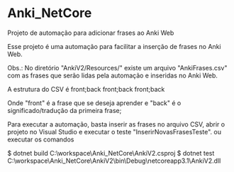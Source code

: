 # Anki_NetCore
Projeto de automação para adicionar frases ao Anki Web


Esse projeto é uma automação para facilitar a inserção de frases no Anki Web.

Obs.:
No diretório "AnkiV2/Resources/" existe um arquivo "AnkiFrases.csv" com as frases que serão lidas pela automação e inseridas no Anki Web.

A estrutura do CSV é 
front;back
front;back
front;back

Onde "front" é a frase que se deseja aprender e "back" é o significado/tradução da primeira frase;

Para executar a automação, basta inserir as frases no arquivo CSV, abrir o projeto no Visual Studio e executar o teste "InserirNovasFrasesTeste".
ou executar os comandos 

$ dotnet build C:\workspace\Anki_NetCore\AnkiV2.csproj
$ dotnet test C:\workspace\Anki_NetCore\AnkiV2\bin\Debug\netcoreapp3.1\AnkiV2.dll
